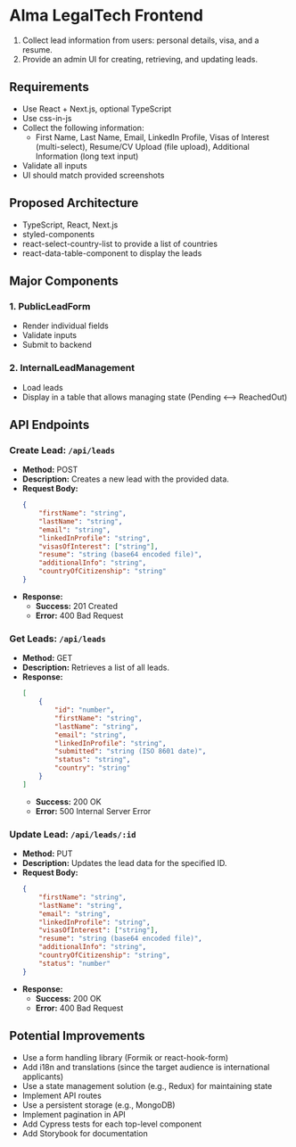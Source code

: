 # Alma LegalTech Frontend

1. Collect lead information from users: personal details, visa, and a resume.
2. Provide an admin UI for creating, retrieving, and updating leads.

## Requirements

* Use React + Next.js, optional TypeScript
* Use css-in-js
* Collect the following information:
  * First Name, Last Name, Email, LinkedIn Profile, Visas of Interest (multi-select), Resume/CV Upload (file upload), Additional Information (long text input)
* Validate all inputs
* UI should match provided screenshots

## Proposed Architecture

* TypeScript, React, Next.js
* styled-components
* react-select-country-list to provide a list of countries
* react-data-table-component to display the leads

## Major Components

### 1. PublicLeadForm
* Render individual fields
* Validate inputs
* Submit to backend

### 2. InternalLeadManagement
* Load leads
* Display in a table that allows managing state (Pending <--> ReachedOut)

## API Endpoints

### Create Lead: `/api/leads`
* **Method:** POST
* **Description:** Creates a new lead with the provided data.
* **Request Body:**
  ```json
  {
      "firstName": "string",
      "lastName": "string",
      "email": "string",
      "linkedInProfile": "string",
      "visasOfInterest": ["string"],
      "resume": "string (base64 encoded file)",
      "additionalInfo": "string",
      "countryOfCitizenship": "string"
  }
  ```
* **Response:**
  * **Success:** 201 Created
  * **Error:** 400 Bad Request

### Get Leads: `/api/leads`
* **Method:** GET
* **Description:** Retrieves a list of all leads.
* **Response:**
  ```json
  [
      {
          "id": "number",
          "firstName": "string",
          "lastName": "string",
          "email": "string",
          "linkedInProfile": "string",
          "submitted": "string (ISO 8601 date)",
          "status": "string",
          "country": "string"
      }
  ]
  ```
  * **Success:** 200 OK
  * **Error:** 500 Internal Server Error

### Update Lead: `/api/leads/:id`
* **Method:** PUT
* **Description:** Updates the lead data for the specified ID.
* **Request Body:**
  ```json
  {
      "firstName": "string",
      "lastName": "string",
      "email": "string",
      "linkedInProfile": "string",
      "visasOfInterest": ["string"],
      "resume": "string (base64 encoded file)",
      "additionalInfo": "string",
      "countryOfCitizenship": "string",
      "status": "number"
  }
  ```
* **Response:**
  * **Success:** 200 OK
  * **Error:** 400 Bad Request

## Potential Improvements

* Use a form handling library (Formik or react-hook-form)
* Add i18n and translations (since the target audience is international applicants)
* Use a state management solution (e.g., Redux) for maintaining state
* Implement API routes
* Use a persistent storage (e.g., MongoDB)
* Implement pagination in API
* Add Cypress tests for each top-level component
* Add Storybook for documentation

